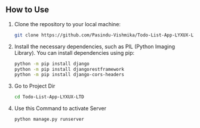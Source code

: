 ## How to Use

1. Clone the repository to your local machine:

    ```bash
    git clone https://github.com/Pasindu-Vishmika/Todo-List-App-LYXUX-LTD.git
    ```

2. Install the necessary dependencies, such as PIL (Python Imaging Library). You can install dependencies using pip:

    ```bash
    python -m pip install django
    python -m pip install djangorestframework
    python -m pip install django-cors-headers

    ```
3. Go to Project Dir 
    ```bash
    cd Todo-List-App-LYXUX-LTD
    ```

4. Use this Command to activate Server  

    ```bash
    python manage.py runserver
    ```